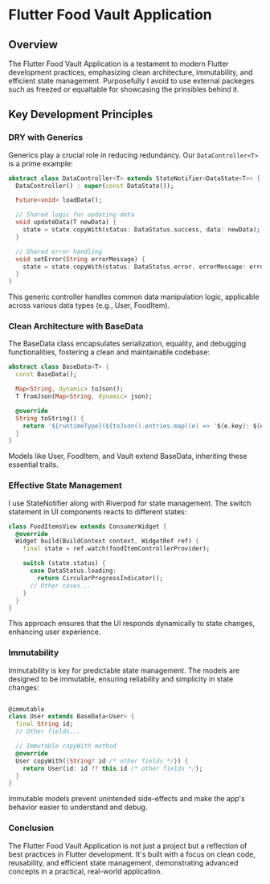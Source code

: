 # Flutter Food Vault Application

## Overview
The Flutter Food Vault Application is a testament to modern Flutter development practices, emphasizing clean architecture, immutability, and efficient state management. Purposefully I avoid to use external packeges such as freezed or equaltable for showcasing the prinsibles behind it. 

## Key Development Principles

### DRY with Generics
Generics play a crucial role in reducing redundancy. Our `DataController<T>` is a prime example:

```dart
abstract class DataController<T> extends StateNotifier<DataState<T>> {
  DataController() : super(const DataState());

  Future<void> loadData();

  // Shared logic for updating data
  void updateData(T newData) {
    state = state.copyWith(status: DataStatus.success, data: newData);
  }

  // Shared error handling
  void setError(String errorMessage) {
    state = state.copyWith(status: DataStatus.error, errorMessage: errorMessage);
  }
}
```
This generic controller handles common data manipulation logic, applicable across various data types (e.g., User, FoodItem).

### Clean Architecture with BaseData

The BaseData<T> class encapsulates serialization, equality, and debugging functionalities, fostering a clean and maintainable codebase:

```dart
abstract class BaseData<T> {
  const BaseData();

  Map<String, dynamic> toJson();
  T fromJson(Map<String, dynamic> json);

  @override
  String toString() {
    return '${runtimeType}(${toJson().entries.map((e) => '${e.key}: ${e.value}').join(', ')})';
  }
}
```
Models like User, FoodItem, and Vault extend BaseData, inheriting these essential traits.

### Effective State Management

I use StateNotifier along with Riverpod for state management. The switch statement in UI components reacts to different states:

```dart
class FoodItemsView extends ConsumerWidget {
  @override
  Widget build(BuildContext context, WidgetRef ref) {
    final state = ref.watch(foodItemControllerProvider);

    switch (state.status) {
      case DataStatus.loading:
        return CircularProgressIndicator();
      // Other cases...
    }
  }
}
```

This approach ensures that the UI responds dynamically to state changes, enhancing user experience.

### Immutability

Immutability is key for predictable state management. The models are designed to be immutable, ensuring reliability and simplicity in state changes:

```dart

@immutable
class User extends BaseData<User> {
  final String id;
  // Other fields...

  // Immutable copyWith method
  @override
  User copyWith({String? id /* other fields */}) {
    return User(id: id ?? this.id /* other fields */);
  }
}
```

Immutable models prevent unintended side-effects and make the app's behavior easier to understand and debug.

### Conclusion

The Flutter Food Vault Application is not just a project but a reflection of best practices in Flutter development. It's built with a focus on clean code, reusability, and efficient state management, demonstrating advanced concepts in a practical, real-world application.

